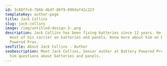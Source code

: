 ```yaml
---
id: 3c88ffc6-7b6b-4bd7-86f9-098daf42c223
templateKey: author-page
title: Jack Collins
slug: jack-collins
image: /img/untitled-design-3-.png
description: Jack Collins has been fixing batteries since 12 years. He spend
  most of his carrier on batteries and panels. Know more about him on Battery
  Powered Pros.
seoTitle: About Jack Collins - Author
seoDescription: Meet Jack Collins, Senior author at Battery Powered Pros. Ask
  him questions about batteries and panels.
---
```

